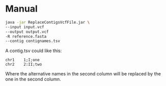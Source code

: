 # Manual

```bash
java -jar ReplaceContigsVcfFile.jar \
--input input.vcf
--output output.vcf
-R reference.fasta
--contig contignames.tsv
```

A contig.tsv could like this:
```tsv
chr1    1;I;one
chr2    2:II;two
```
Where the alternative names in the second column will be replaced by the one in the second column.
